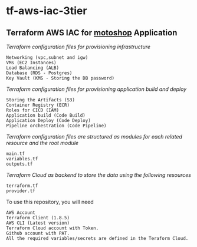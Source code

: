 # tf-aws-iac-3tier
## Terraform AWS IAC for [motoshop](https://github.com/nklkarthi/motoShop) Application

*Terraform configuration files for provisioning infrastructure*

    Networking (vpc,subnet and igw)
    VMs (EC2 Instances)
    Load Balancing (ALB)
    Database (RDS - Postgres)
    Key Vault (KMS - Storing the DB password)


*Terraform configuration files for provisioning application build and deploy*

    Storing the Artifacts (S3)
    Container Registry (ECR)
    Roles for CICD (IAM)
    Application build (Code Build)
    Application Deploy (Code Deploy)
    Pipeline orchestration (Code Pipeline)

*Terraform configuration files are structured as modules for each related resource and the root module*
    
    main.tf
    variables.tf
    outputs.tf


*Terraform Cloud as backend to store the data using the following resources*

    terraform.tf
    provider.tf


To use this repository, you will need 

    AWS Account
    Terraform Client (1.8.5)
    AWS CLI (Latest version)
    Terraform Cloud account with Token.
    Github account with PAT.
    All the required variables/secrets are defined in the Teraform Cloud.


